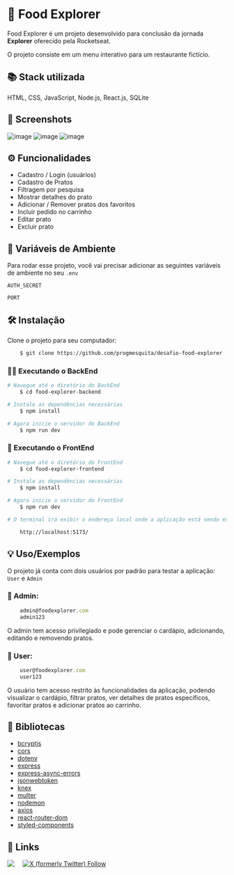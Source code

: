 
# 🍲 Food Explorer

Food Explorer é um projeto desenvolvido para conclusão da jornada **Explorer** oferecido pela Rocketseat.

O projeto consiste em um menu interativo para um restaurante fictício.


## 📚 Stack utilizada

HTML, CSS, JavaScript, Node.js, React.js, SQLite

## 🎨 Screenshots

![image](https://github.com/progmesquita/desafio-food-explorer/assets/121181562/1fa7cd02-4d9a-44f6-91b5-fb4ba35943d0)
![image](https://github.com/progmesquita/desafio-food-explorer/assets/121181562/ab3e101c-7c37-4f9e-8274-c276d5ca3fcf)
![image](https://github.com/progmesquita/desafio-food-explorer/assets/121181562/ed8abd2a-bd00-460f-badc-7ffb4c6531df)


## ⚙️ Funcionalidades

- Cadastro / Login (usuários)
- Cadastro de Pratos
- Filtragem por pesquisa
- Mostrar detalhes do prato
- Adicionar / Remover pratos dos favoritos
- Incluir pedido no carrinho
- Editar prato
- Excluir prato


## 🔧 Variáveis de Ambiente

Para rodar esse projeto, você vai precisar adicionar as seguintes variáveis de ambiente no seu `.env`

`AUTH_SECRET`

`PORT`


## 🛠️ Instalação

Clone o projeto para seu computador:

```bash
    $ git clone https://github.com/progmesquita/desafio-food-explorer
```

### 👨‍💻 Executando o BackEnd

```bash
# Navegue até o diretório do BackEnd
    $ cd food-explorer-backend

# Instale as dependências necessárias
    $ npm install

# Agora inicie o servidor do BackEnd
    $ npm run dev
```


### 🎨 Executando o FrontEnd

```bash
# Navegue até o diretório do FrontEnd
    $ cd food-explorer-frontend

# Instale as dependências necessárias
    $ npm install

# Agora inicie o servidor do FrontEnd
    $ npm run dev

# O terminal irá exibir o endereço local onde a aplicação está sendo executada. Basta digitar o mesmo endereço em seu navegador preferido. O endereço usado na criação do projeto foi este:

    http://localhost:5173/
```
## 💡 Uso/Exemplos

O projeto já conta com dois usuários por padrão para testar a aplicação: 
`User` e `Admin`

### 🤵‍ Admin:
```javascript
    admin@foodexplorer.com
    admin123
```
O admin tem acesso privilegiado e pode gerenciar o cardápio, adicionando, editando e removendo pratos.

### 👤 User:
```javascript
    user@foodexplorer.com
    user123
```
O usuário tem acesso restrito às funcionalidades da aplicação, podendo visualizar o cardápio, filtrar pratos, ver detalhes de pratos específicos, favoritar pratos e adicionar pratos ao carrinho.
## 📖 Bibliotecas

- [bcryptjs](https://www.npmjs.com/package/bcryptjs)
- [cors](https://www.npmjs.com/package/cors)
- [dotenv](https://www.npmjs.com/package/dotenv)
- [express](https://expressjs.com/en/guide/routing.html)
- [express-async-errors](https://www.npmjs.com/package/express-async-errors)
- [jsonwebtoken](https://www.npmjs.com/package/jsonwebtoken)
- [knex](https://knexjs.org/guide/)
- [multer](https://www.npmjs.com/package/multer)
- [nodemon](https://www.npmjs.com/package/nodemon)
- [axios](https://axios-http.com/docs/intro)
- [react-router-dom](https://reactrouter.com/en/main)
- [styled-components](https://styled-components.com/docs)

## 🔗 Links
<div style="display: flex;">
  <a href="https://www.linkedin.com/in/gabrielmesquita01/" target="_blank"><img src="https://img.shields.io/badge/-LinkedIn-%230077B5?style=for-the-badge&logo=linkedin&logoColor=white" style="margin-right: 2vw" target="_blank"></a>
  <a href="https://twitter.com/Gabriel95913341" target="_blank"><img alt="X (formerly Twitter) Follow" src="https://img.shields.io/twitter/follow/:Gab"></a>
</div>
